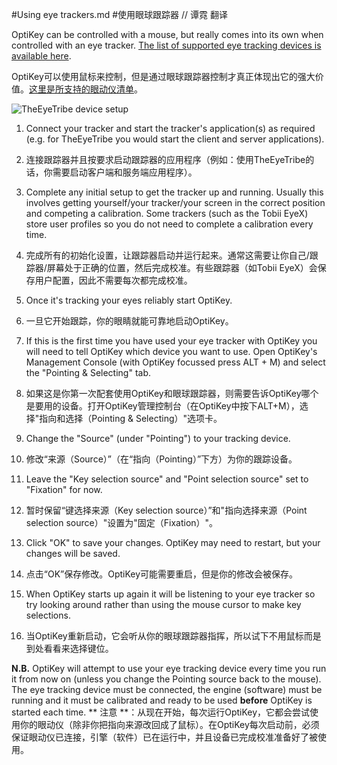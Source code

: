#Using eye trackers.md
#使用眼球跟踪器 // 谭霓 翻译

OptiKey can be controlled with a mouse, but really comes into its own when controlled with an eye tracker. [The list of supported eye tracking devices is available here](https://github.com/JuliusSweetland/OptiKey/wiki/Supported-eye-trackers).

OptiKey可以使用鼠标来控制，但是通过眼球跟踪器控制才真正体现出它的强大价值。[这里是所支持的眼动仪清单](https://github.com/JuliusSweetland/OptiKey/wiki/Supported-eye-trackers)。

![TheEyeTribe device setup](https://github.com/JuliusSweetland/OptiKey/blob/gh-pages/images/theeyetribe-physical-setup.png)


1. Connect your tracker and start the tracker's application(s) as required (e.g. for TheEyeTribe you would start the client and server applications).
1. 连接跟踪器并且按要求启动跟踪器的应用程序（例如：使用TheEyeTribe的话，你需要启动客户端和服务端应用程序）。

2. Complete any initial setup to get the tracker up and running. Usually this involves getting yourself/your tracker/your screen in the correct position and competing a calibration. Some trackers (such as the Tobii EyeX) store user profiles so you do not need to complete a calibration every time.
2. 完成所有的初始化设置，让跟踪器启动并运行起来。通常这需要让你自己/跟踪器/屏幕处于正确的位置，然后完成校准。有些跟踪器（如Tobii EyeX）会保存用户配置，因此不需要每次都完成校准。

3. Once it's tracking your eyes reliably start OptiKey.
3. 一旦它开始跟踪，你的眼睛就能可靠地启动OptiKey。

4. If this is the first time you have used your eye tracker with OptiKey you will need to tell OptiKey which device you want to use. Open OptiKey's Management Console (with OptiKey focussed press ALT + M) and select the "Pointing & Selecting" tab.
4. 如果这是你第一次配套使用OptiKey和眼球跟踪器，则需要告诉OptiKey哪个是要用的设备。打开OptiKey管理控制台（在OptiKey中按下ALT+M），选择"指向和选择（Pointing & Selecting）"选项卡。

5. Change the "Source" (under "Pointing") to your tracking device.
5. 修改“来源（Source）”（在“指向（Pointing）”下方）为你的跟踪设备。

6. Leave the "Key selection source" and "Point selection source" set to "Fixation" for now. 
6. 暂时保留“键选择来源（Key selection source）”和"指向选择来源（Point selection source）"设置为"固定（Fixation）"。

7. Click "OK" to save your changes. OptiKey may need to restart, but your changes will be saved.
7. 点击“OK”保存修改。OptiKey可能需要重启，但是你的修改会被保存。

8. When OptiKey starts up again it will be listening to your eye tracker so try looking around rather than using the mouse cursor to make key selections.
8. 当OptiKey重新启动，它会听从你的眼球跟踪器指挥，所以试下不用鼠标而是到处看看来选择键位。

**N.B.** OptiKey will attempt to use your eye tracking device every time you run it from now on (unless you change the Pointing source back to the mouse). The eye tracking device must be connected, the engine (software) must be running and it must be calibrated and ready to be used **before** OptiKey is started each time.
** 注意 **：从现在开始，每次运行OptiKey，它都会尝试使用你的眼动仪（除非你把指向来源改回成了鼠标）。在OptiKey每次启动前，必须保证眼动仪已连接，引擎（软件）已在运行中，并且设备已完成校准准备好了被使用。
